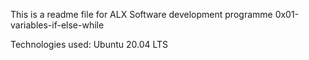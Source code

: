 This is a readme file for ALX Software development programme 0x01-variables-if-else-while

Technologies used:
Ubuntu 20.04 LTS

